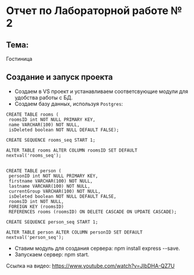# Отчет по Лабораторной работе № 2  

## Тема:  
Гостиница
## Создание и запуск проекта  

- Создаем в VS проект и устанавливаем соответсвующие модули для удобства работы с БД.  
- Создаем базу данных, используя `Postgres`:  
```  
CREATE TABLE rooms ( 
 roomsID int NOT NULL PRIMARY KEY, 
 name VARCHAR(100) NOT NULL,
 isDeleted boolean NOT NULL DEFAULT FALSE);
 
CREATE SEQUENCE rooms_seq START 1;

ALTER TABLE rooms ALTER COLUMN roomsID SET DEFAULT nextval('rooms_seq');


CREATE TABLE person ( 
 personID int NOT NULL PRIMARY KEY, 
 firstname VARCHAR(100) NOT NULL, 
 lastname VARCHAR(100) NOT NULL, 
 currentGroup VARCHAR(100) NOT NULL,
 isDeleted boolean NOT NULL DEFAULT FALSE,
 roomsID int NOT NULL, 
 FOREIGN KEY (roomsID) 
 REFERENCES rooms (roomsID) ON DELETE CASCADE ON UPDATE CASCADE);
 
CREATE SEQUENCE person_seq START 1;

ALTER TABLE person ALTER COLUMN personID SET DEFAULT nextval('person_seq'); 
 ```
- Ставим модуль для создания сервера: npm install express --save.  
- Запускаем сервер: npm start. 



Ссылка на видео: https://www.youtube.com/watch?v=JIbDHA-QZ7U